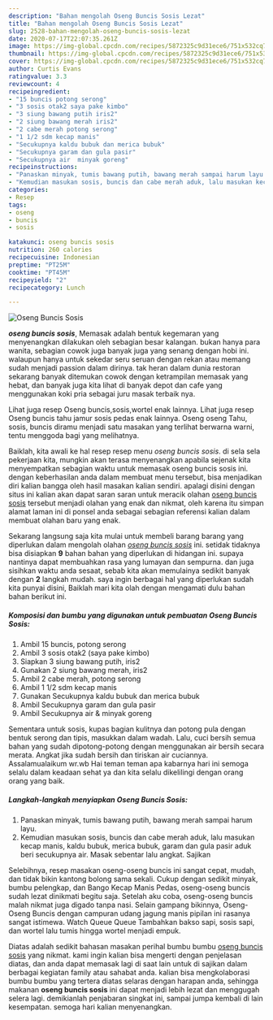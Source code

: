 ```yaml
---
description: "Bahan mengolah Oseng Buncis Sosis Lezat"
title: "Bahan mengolah Oseng Buncis Sosis Lezat"
slug: 2528-bahan-mengolah-oseng-buncis-sosis-lezat
date: 2020-07-17T22:07:35.261Z
image: https://img-global.cpcdn.com/recipes/5872325c9d31ece6/751x532cq70/oseng-buncis-sosis-foto-resep-utama.jpg
thumbnail: https://img-global.cpcdn.com/recipes/5872325c9d31ece6/751x532cq70/oseng-buncis-sosis-foto-resep-utama.jpg
cover: https://img-global.cpcdn.com/recipes/5872325c9d31ece6/751x532cq70/oseng-buncis-sosis-foto-resep-utama.jpg
author: Curtis Evans
ratingvalue: 3.3
reviewcount: 4
recipeingredient:
- "15 buncis potong serong"
- "3 sosis otak2 saya pake kimbo"
- "3 siung bawang putih iris2"
- "2 siung bawang merah iris2"
- "2 cabe merah potong serong"
- "1 1/2 sdm kecap manis"
- "Secukupnya kaldu bubuk dan merica bubuk"
- "Secukupnya garam dan gula pasir"
- "Secukupnya air  minyak goreng"
recipeinstructions:
- "Panaskan minyak, tumis bawang putih, bawang merah sampai harum layu."
- "Kemudian masukan sosis, buncis dan cabe merah aduk, lalu masukan kecap manis, kaldu bubuk, merica bubuk, garam dan gula pasir aduk beri secukupnya air. Masak sebentar lalu angkat. Sajikan"
categories:
- Resep
tags:
- oseng
- buncis
- sosis

katakunci: oseng buncis sosis 
nutrition: 260 calories
recipecuisine: Indonesian
preptime: "PT25M"
cooktime: "PT45M"
recipeyield: "2"
recipecategory: Lunch

---
```



![Oseng Buncis Sosis](https://img-global.cpcdn.com/recipes/5872325c9d31ece6/751x532cq70/oseng-buncis-sosis-foto-resep-utama.jpg)

<b><i>oseng buncis sosis</i></b>, Memasak adalah bentuk kegemaran yang menyenangkan dilakukan oleh sebagian besar kalangan. bukan hanya para wanita, sebagian cowok juga banyak juga yang senang dengan hobi ini. walaupun hanya untuk sekedar seru seruan dengan rekan atau memang sudah menjadi passion dalam dirinya. tak heran dalam dunia restoran sekarang banyak ditemukan cowok dengan ketrampilan memasak yang hebat, dan banyak juga kita lihat di banyak depot dan cafe yang menggunakan koki pria sebagai juru masak terbaik nya.

Lihat juga resep Oseng buncis,sosis,wortel enak lainnya. Lihat juga resep Oseng buncis tahu jamur sosis pedas enak lainnya. Oseng oseng Tahu, sosis, buncis diramu menjadi satu masakan yang terlihat berwarna warni, tentu menggoda bagi yang melihatnya.

Baiklah, kita awali ke hal resep resep menu <i>oseng buncis sosis</i>. di sela sela pekerjaan kita, mungkin akan terasa menyenangkan apabila sejenak kita menyempatkan sebagian waktu untuk memasak oseng buncis sosis ini. dengan keberhasilan anda dalam membuat menu tersebut, bisa menjadikan diri kalian bangga oleh hasil masakan kalian sendiri. apalagi disini dengan situs ini kalian akan dapat saran saran untuk meracik olahan <u>oseng buncis sosis</u> tersebut menjadi olahan yang enak dan nikmat, oleh karena itu simpan alamat laman ini di ponsel anda sebagai sebagian referensi kalian dalam membuat olahan baru yang enak.


Sekarang langsung saja kita mulai untuk membeli barang barang yang diperlukan dalam mengolah olahan <u><i>oseng buncis sosis</i></u> ini. setidak tidaknya bisa disiapkan <b>9</b> bahan bahan yang diperlukan di hidangan ini. supaya nantinya dapat membuahkan rasa yang lumayan dan sempurna. dan juga sisihkan waktu anda sesaat, sebab kita akan memulainya sedikit banyak dengan <b>2</b> langkah mudah. saya ingin berbagai hal yang diperlukan sudah kita punyai disini, Baiklah mari kita olah dengan mengamati dulu bahan bahan berikut ini.

<!--inarticleads1-->

##### Komposisi dan bumbu yang digunakan untuk pembuatan Oseng Buncis Sosis:

1. Ambil 15 buncis, potong serong
1. Ambil 3 sosis otak2 (saya pake kimbo)
1. Siapkan 3 siung bawang putih, iris2
1. Gunakan 2 siung bawang merah, iris2
1. Ambil 2 cabe merah, potong serong
1. Ambil 1 1/2 sdm kecap manis
1. Gunakan Secukupnya kaldu bubuk dan merica bubuk
1. Ambil Secukupnya garam dan gula pasir
1. Ambil Secukupnya air &amp; minyak goreng


Sementara untuk sosis, kupas bagian kulitnya dan potong pula dengan bentuk serong dan tipis, masukkan dalam wadah. Lalu, cuci bersih semua bahan yang sudah dipotong-potong dengan menggunakan air bersih secara merata. Angkat jika sudah bersih dan tiriskan air cuciannya. Assalamualaikum wr.wb Hai teman teman apa kabarnya hari ini semoga selalu dalam keadaan sehat ya dan kita selalu dikelilingi dengan orang orang yang baik. 

<!--inarticleads2-->

##### Langkah-langkah menyiapkan Oseng Buncis Sosis:

1. Panaskan minyak, tumis bawang putih, bawang merah sampai harum layu.
1. Kemudian masukan sosis, buncis dan cabe merah aduk, lalu masukan kecap manis, kaldu bubuk, merica bubuk, garam dan gula pasir aduk beri secukupnya air. Masak sebentar lalu angkat. Sajikan


Selebihnya, resep masakan oseng-oseng buncis ini sangat cepat, mudah, dan tidak bikin kantong bolong sama sekali. Cukup dengan sedikit minyak, bumbu pelengkap, dan Bango Kecap Manis Pedas, oseng-oseng buncis sudah lezat dinikmati begitu saja. Setelah aku coba, oseng-oseng buncis malah nikmat juga digado tanpa nasi. Selain gampang bikinnya, Oseng-Oseng Buncis dengan campuran udang jagung manis pipilan ini rasanya sangat istimewa. Watch Queue Queue Tambahkan bakso sapi, sosis sapi, dan wortel lalu tumis hingga wortel menjadi empuk. 

Diatas adalah sedikit bahasan masakan perihal bumbu bumbu <u>oseng buncis sosis</u> yang nikmat. kami ingin kalian bisa mengerti dengan penjelasan diatas, dan anda dapat memasak lagi di saat lain untuk di sajikan dalam berbagai kegiatan family atau sahabat anda. kalian bisa mengkolaborasi bumbu bumbu yang tertera diatas selaras dengan harapan anda, sehingga makanan <b>oseng buncis sosis</b> ini dapat menjadi lebih lezat dan menggugah selera lagi. demikianlah penjabaran singkat ini, sampai jumpa kembali di lain kesempatan. semoga hari kalian menyenangkan.
